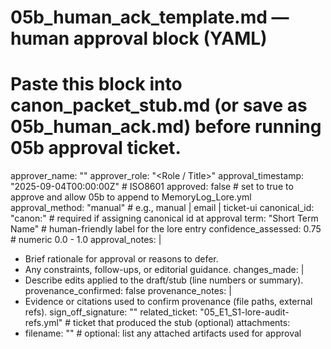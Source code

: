 # 05b_human_ack_template.md — human approval block (YAML)
# Paste this block into canon_packet_stub.md (or save as 05b_human_ack.md) before running 05b approval ticket.
approver_name: "<Full Name>"
approver_role: "<Role / Title>"
approval_timestamp: "2025-09-04T00:00:00Z"   # ISO8601
approved: false        # set to true to approve and allow 05b to append to MemoryLog_Lore.yml
approval_method: "manual"   # e.g., manual | email | ticket-ui
canonical_id: "canon:<unique-id>"    # required if assigning canonical id at approval
term: "Short Term Name"              # human-friendly label for the lore entry
confidence_assessed: 0.75            # numeric 0.0 - 1.0
approval_notes: |
  - Brief rationale for approval or reasons to defer.
  - Any constraints, follow-ups, or editorial guidance.
changes_made: |
  - Describe edits applied to the draft/stub (line numbers or summary).
provenance_confirmed: false
provenance_notes: |
  - Evidence or citations used to confirm provenance (file paths, external refs).
sign_off_signature: "<initials or digital signature>"
related_ticket: "05_E1_S1-lore-audit-refs.yml"   # ticket that produced the stub (optional)
attachments:
  - filename: ""   # optional: list any attached artifacts used for approval
